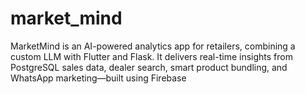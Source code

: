 # market_mind
MarketMind is an AI-powered analytics app for retailers, combining a custom LLM with Flutter and Flask. It delivers real-time insights from PostgreSQL sales data, dealer search, smart product bundling, and WhatsApp marketing—built using Firebase
